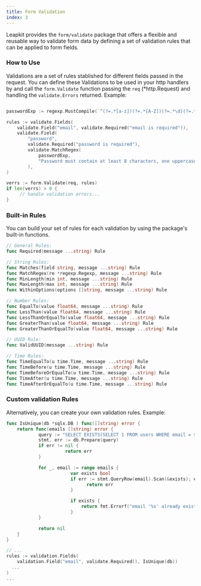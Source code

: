 ```yaml
---
title: Form Validation
index: 3
---
```


Leapkit provides the `form/validate` package that offers a flexible and reusable way to validate form data by defining a set of validation rules that can be applied to form fields.

### How to Use

Validations are a set of rules stablished for different fields passed in the request. You can define these Validations to be used in your http handlers by and call the `form.Validate` function passing the `req` (*http.Request) and handling the `validate.Errors` returned. Example:

```go

passwordExp := regexp.MustCompile(`^(?=.*[a-z])(?=.*[A-Z])(?=.*\d)(?=.*[@$!%*?&])[A-Za-z\d@$!%*?&]{8,}$)`)

rules := validate.Fields(
	validate.Field("email", validate.Required("email is required")),
	validate.Field(
		"password",
		validate.Required("password is required"),
		validate.MatchRegex(
			passwordExp,
			"Password must contain at least 8 characters, one uppercase letter, one lowercase letter, one number and one special character",
		),
)

verrs := form.Validate(req, rules)
if len(verrs) > 0 {
	 // handle validation errors...
}
```

### Built-in Rules

You can build your set of rules for each validation by using the package's built-in functions.

```go
// General Rules:
func Required(message ...string) Rule

// String Rules:
func Matches(field string, message ...string) Rule
func MatchRegex(re *regexp.Regexp, message ...string) Rule
func MinLength(min int, message ...string) Rule
func MaxLength(max int, message ...string) Rule
func WithinOptions(options []string, message ...string) Rule

// Number Rules:
func EqualTo(value float64, message ...string) Rule
func LessThan(value float64, message ...string) Rule
func LessThanOrEqualTo(value float64, message ...string) Rule
func GreaterThan(value float64, message ...string) Rule
func GreaterThanOrEqualTo(value float64, message ...string) Rule

// UUID Rule:
func ValidUUID(message ...string) Rule

// Time Rules:
func TimeEqualTo(u time.Time, message ...string) Rule
func TimeBefore(u time.Time, message ...string) Rule
func TimeBeforeOrEqualTo(u time.Time, message ...string) Rule
func TimeAfter(u time.Time, message ...string) Rule
func TimeAfterOrEqualTo(u time.Time, message ...string) Rule
```

### Custom validation Rules

Alternatively, you can create your own validation rules. Example:

```go
func IsUnique(db *sqlx.DB ) func([]string) error {
   	return func(emails []string) error {
     		query := "SELECT EXISTS(SELECT 1 FROM users WHERE email = $1)"
	  		stmt, err := db.Prepare(query)
	  		if err != nil {
	 				  return err
	  		}

	  		for _, email := range emails {
			 			var exists bool
			 			if err := stmt.QueryRow(email).Scan(&exists); err != nil {
							  return err
			 			}

			 			if exists {
							return fmt.Errorf("email '%s' already exists.", email)
			 			}
    		}

    		return nil
   	}
}

// ...
rules := validation.Fields(
	validation.Field("email", validate.Required(), IsUnique(db))
  ...
)
...
```
